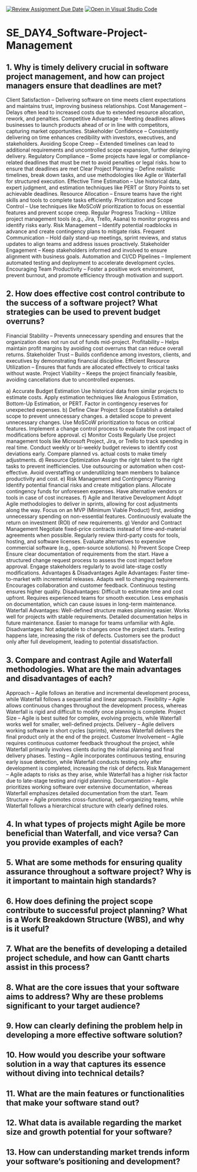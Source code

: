 [![Review Assignment Due Date](https://classroom.github.com/assets/deadline-readme-button-22041afd0340ce965d47ae6ef1cefeee28c7c493a6346c4f15d667ab976d596c.svg)](https://classroom.github.com/a/9pw6JKcu)
[![Open in Visual Studio Code](https://classroom.github.com/assets/open-in-vscode-2e0aaae1b6195c2367325f4f02e2d04e9abb55f0b24a779b69b11b9e10269abc.svg)](https://classroom.github.com/online_ide?assignment_repo_id=18932328&assignment_repo_type=AssignmentRepo)
# SE_DAY4_Software-Project-Management
## 1. Why is timely delivery crucial in software project management, and how can project managers ensure that deadlines are met?
   Client Satisfaction – Delivering software on time meets client expectations and maintains trust, improving business relationships.
   Cost Management – Delays often lead to increased costs due to extended resource allocation, rework, and penalties.
   Competitive Advantage – Meeting deadlines allows businesses to launch products ahead of or in line with competitors, capturing market opportunities.
   Stakeholder Confidence – Consistently delivering on time enhances credibility with investors, executives, and stakeholders.
   Avoiding Scope Creep – Extended timelines can lead to additional requirements and uncontrolled scope expansion, further delaying delivery.
   Regulatory Compliance – Some projects have legal or compliance-related deadlines that must be met to avoid penalties or legal risks.
  how to ensure that deadlines are met
   Clear Project Planning – Define realistic timelines, break down tasks, and use methodologies like Agile or Waterfall for structured execution.
   Effective Time Estimation – Use historical data, expert judgment, and estimation techniques like PERT or Story Points to set achievable deadlines.
   Resource Allocation – Ensure teams have the right skills and tools to complete tasks efficiently.
   Prioritization and Scope Control – Use techniques like MoSCoW prioritization to focus on essential features and prevent scope creep.
   Regular Progress Tracking – Utilize project management tools (e.g., Jira, Trello, Asana) to monitor progress and identify risks early.
   Risk Management – Identify potential roadblocks in advance and create contingency plans to mitigate risks.
   Frequent Communication – Hold daily stand-up meetings, sprint reviews, and status updates to align teams and address issues proactively.
   Stakeholder Engagement – Keep stakeholders informed and involved to ensure alignment with business goals.
   Automation and CI/CD Pipelines – Implement automated testing and deployment to accelerate development cycles.
   Encouraging Team Productivity – Foster a positive work environment, prevent burnout, and promote efficiency through motivation and support.
   
## 2. How does effective cost control contribute to the success of a software project? What strategies can be used to prevent budget overruns?
  Financial Stability – Prevents unnecessary spending and ensures that the organization does not run out of funds mid-project.
  Profitability – Helps maintain profit margins by avoiding cost overruns that can reduce overall returns.
  Stakeholder Trust – Builds confidence among investors, clients, and executives by demonstrating financial discipline.
  Efficient Resource Utilization – Ensures that funds are allocated effectively to critical tasks without waste.
  Project Viability – Keeps the project financially feasible, avoiding cancellations due to uncontrolled expenses.

   a) Accurate Budget Estimation
        Use historical data from similar projects to estimate costs.
        Apply estimation techniques like Analogous Estimation, Bottom-Up Estimation, or PERT.
        Factor in contingency reserves for unexpected expenses.
  b) Define Clear Project Scope
        Establish a detailed scope to prevent unnecessary changes.
        a detailed scope to prevent unnecessary changes.
        Use MoSCoW prioritization to focus on critical features.
        Implement a change control process to evaluate the cost impact of modifications before approval.
  c) Monitor Costs Regularly
        Use project management tools like Microsoft Project, Jira, or Trello to track spending in real time.
        Conduct weekly or bi-weekly budget reviews to identify cost deviations early.
        Compare planned vs. actual costs to make timely adjustments.
 d) Resource Optimization
        Assign the right talent to the right tasks to prevent inefficiencies.
        Use outsourcing or automation when cost-effective.
        Avoid overstaffing or underutilizing team members to balance productivity and cost.
 e) Risk Management and Contingency Planning
        Identify potential financial risks and create mitigation plans.
        Allocate contingency funds for unforeseen expenses.
        Have alternative vendors or tools in case of cost increases.
f) Agile and Iterative Development
        Adopt Agile methodologies to deliver in sprints, allowing for cost adjustments along the way.
        Focus on an MVP (Minimum Viable Product) first, avoiding unnecessary spending on non-essential features.
        Continuously evaluate the return on investment (ROI) of new requirements.
g) Vendor and Contract Management
         Negotiate fixed-price contracts instead of time-and-material agreements when possible.
         Regularly review third-party costs for tools, hosting, and software licenses.
         Evaluate alternatives to expensive commercial software (e.g., open-source solutions).
h) Prevent Scope Creep
         Ensure clear documentation of requirements from the start.
         Have a structured change request process to assess the cost impact before approval.
         Engage stakeholders regularly to avoid late-stage costly modifications.
    Advantages & Disadvantages
     Agile
       Advantages:
        Faster time-to-market with incremental releases.
        Adapts well to changing requirements.
        Encourages collaboration and customer feedback.
        Continuous testing ensures higher quality.
      Disadvantages:
        Difficult to estimate time and cost upfront.
        Requires experienced teams for smooth execution.
        Less emphasis on documentation, which can cause issues in long-term maintenance.
    Waterfall
       Advantages:
         Well-defined structure makes planning easier.
         Works well for projects with stable requirements.
         Detailed documentation helps in future maintenance.
         Easier to manage for teams unfamiliar with Agile.
       Disadvantages:
         Not adaptable to changes once the project starts.
         Testing happens late, increasing the risk of defects.
         Customers see the product only after full development, leading to potential dissatisfaction.



## 3. Compare and contrast Agile and Waterfall methodologies. What are the main advantages and disadvantages of each?
  Approach – Agile follows an iterative and incremental development process, while Waterfall follows a sequential and linear approach.
  Flexibility – Agile allows continuous changes throughout the development process, whereas Waterfall is rigid and difficult to modify once planning is complete.
  Project Size – Agile is best suited for complex, evolving projects, while Waterfall works well for smaller, well-defined projects.
  Delivery – Agile delivers working software in short cycles (sprints), whereas Waterfall delivers the final product only at the end of the project.
  Customer Involvement – Agile requires continuous customer feedback throughout the project, while Waterfall primarily involves clients during the initial planning and final delivery 
    phases.
  Testing – Agile incorporates continuous testing, ensuring early issue detection, while Waterfall conducts testing only after development is completed, increasing the risk of defects.
  Risk Management – Agile adapts to risks as they arise, while Waterfall has a higher risk factor due to late-stage testing and rigid planning.
  Documentation – Agile prioritizes working software over extensive documentation, whereas Waterfall emphasizes detailed documentation from the start.
  Team Structure – Agile promotes cross-functional, self-organizing teams, while Waterfall follows a hierarchical structure with clearly defined roles.

## 4. In what types of projects might Agile be more beneficial than Waterfall, and vice versa? Can you provide examples of each?
## 5. What are some methods for ensuring quality assurance throughout a software project? Why is it important to maintain high standards?
## 6. How does defining the project scope contribute to successful project planning? What is a Work Breakdown Structure (WBS), and why is it useful?
## 7. What are the benefits of developing a detailed project schedule, and how can Gantt charts assist in this process?
## 8. What are the core issues that your software aims to address? Why are these problems significant to your target audience?
## 9. How can clearly defining the problem help in developing a more effective software solution?
## 10. How would you describe your software solution in a way that captures its essence without diving into technical details?
## 11. What are the main features or functionalities that make your software stand out?
## 12. What data is available regarding the market size and growth potential for your software?
## 13. How can understanding market trends inform your software’s positioning and development?
